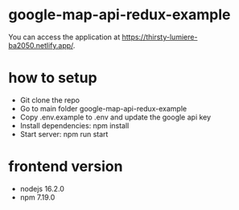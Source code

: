 # google-map-api-redux-example

You can access the application at https://thirsty-lumiere-ba2050.netlify.app/.

# how to setup
<ul>
<li>Git clone the repo</li>
<li>Go to main folder google-map-api-redux-example</li>
<li>Copy .env.example to .env and update the google api key</li>
<li>Install dependencies: npm install</li>
<li>Start server: npm run start</li>
</ul>

# frontend version

<ul>
<li>nodejs 16.2.0</li>
<li>npm 7.19.0</li>
</ul>